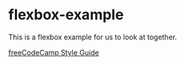 # flexbox-example

This is a flexbox example for us to look at together.

[freeCodeCamp Style Guide](https://design-style-guide.freecodecamp.org/)

